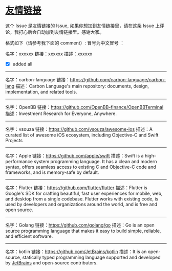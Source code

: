 # [友情链接](https://github.com/platojobs/SFLOG/issues/66)

这个 Issue 是友情链接的 Issue, 如果你想加到友情链接里，请在这条 Issue 上评论，我打心后会自动加到友情链接里。感谢大家。

格式如下（请参考我下面的 comment）:
冒号为中文冒号 ：

名字：xxxxxx
链接：xxxxxx
描述：xxxxxx

- [x]  added all


---

名字：carbon-language
链接：https://github.com/carbon-language/carbon-lang
描述：Carbon Language's main repository: documents, design, implementation, and related tools.

---

名字：OpenBB
链接：https://github.com/OpenBB-finance/OpenBBTerminal
描述：Investment Research for Everyone, Anywhere.

---

名字：vsouza
链接：https://github.com/vsouza/awesome-ios
描述：A curated list of awesome iOS ecosystem, including Objective-C and Swift Projects

---

名字：Apple
链接：https://github.com/apple/swift
描述：Swift is a high-performance system programming language. It has a clean and modern syntax, offers seamless access to existing C and Objective-C code and frameworks, and is memory-safe by default.

---

名字：Flutter
链接：https://github.com/flutter/flutter
描述：Flutter is Google's SDK for crafting beautiful, fast user experiences for mobile, web, and desktop from a single codebase. Flutter works with existing code, is used by developers and organizations around the world, and is free and open source.

---

名字：Golang
链接：https://github.com/golang/go
描述：Go is an open source programming language that makes it easy to build simple, reliable, and efficient software.

---

名字：kotlin
链接：https://github.com/JetBrains/kotlin
描述：It is an open-source, statically typed programming language supported and developed by [JetBrains](https://www.jetbrains.com/) and open-source contributors.


